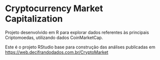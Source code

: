 # Cryptocurrency Market Capitalization

Projeto desenvolvido em R para explorar dados referentes às principais Criptomoedas, utilizando dados CoinMarketCap.

Este é o projeto RStudio base para construção das análises publicadas em https://web.decifrandodados.com.br/CryptoMarket